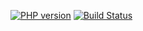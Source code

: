 [![PHP version](https://badge.fury.io/ph/fphammerle%2Fyii2-client-cert-auth.svg)](https://badge.fury.io/ph/fphammerle%2Fyii2-client-cert-auth)
[![Build Status](https://travis-ci.org/fphammerle/yii2-client-cert-auth.svg?branch=master)](https://travis-ci.org/fphammerle/yii2-client-cert-auth)

